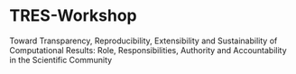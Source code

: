 # TRES-Workshop
Toward Transparency, Reproducibility, Extensibility and Sustainability of Computational Results: Role, Responsibilities, Authority and Accountability in the Scientific Community

